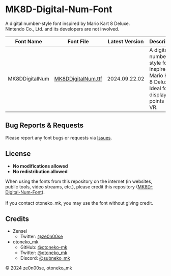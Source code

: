 # MK8D-Digital-Num-Font

A digital number-style font inspired by Mario Kart 8 Deluxe.<br>
Nintendo Co., Ltd. and its developers are not involved.

| Font Name      | Font File                                                                                              | Latest Version | Description                                                                                        |
|----------------|--------------------------------------------------------------------------------------------------------|----------------|----------------------------------------------------------------------------------------------------|
| MK8DDigitalNum | [MK8DDigitalNum.ttf](https://github.com/otoneko-mk/MK8D-Digital-Num-Font/blob/main/MK8DDigitalNum.ttf) | 2024.09.22.02  | A digital number-style font inspired by Mario Kart 8 Deluxe.<br>Ideal for displaying points or VR. |

## Bug Reports & Requests

Please report any font bugs or requests via [Issues](https://github.com/otoneko-mk/MK8D-Digital-Num-Font/issues).

## License

- **No modifications allowed**
- **No redistribution allowed**

When using the fonts from this repository on the internet (in websites, public tools, video streams, etc.), please credit this repository ([MK8D-Digital-Num-Font](https://github.com/otoneko-mk/MK8D-Digital-Num-Font)).<br>  
If you contact otoneko_mk, you may use the font without giving credit.

## Credits

- Zensei  
  - Twitter: [@ze0n00se](https://x.com/ze0n00se)
- otoneko_mk  
  - GitHub: [@otoneko-mk](https://github.com/otoneko-mk)
  - Twitter: [@otoneko_mk](https://x.com/otoneko_mk)
  - Discord: [@subneko_mk](https://discord.com/users/1068416690020425738)

© 2024 ze0n00se, otoneko_mk
